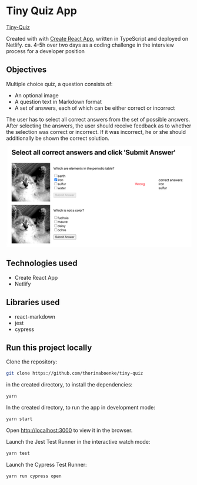 # Tiny Quiz App

[Tiny-Quiz](https://unruffled-jennings-d88ee4.netlify.app)

Created with with [Create React App](https://github.com/facebook/create-react-app), written in TypeScript and deployed on Netlify.
ca. 4-5h over two days as a coding challenge in the interview process for a developer position

## Objectives
Multiple choice quiz, a question consists of:
- An optional image
- A question text in Markdown format
- A set of answers, each of which can be either correct or incorrect

The user has to select all correct answers from the set of possible answers.
After selecting the answers, the user should receive feedback as to whether the selection was
correct or incorrect. If it was incorrect, he or she should additionally be shown the correct solution.


<img src="https://github.com/thorinaboenke/tiny-quiz/blob/master/public/Screenshot%20.png" width="600" alt='quiz screenshot'>

## Technologies used

- Create React App
- Netlify

## Libraries used
- react-markdown
- jest
- cypress

## Run this project locally

Clone the repository:
```bash
git clone https://github.com/thorinaboenke/tiny-quiz
```
in the created directory, to install the dependencies:
```bash
yarn
```
In the created directory, to run the app in development mode:

```bash
yarn start
```
Open [http://localhost:3000](http://localhost:3000) to view it in the browser.

Launch the Jest Test Runner in the interactive watch mode:

```bash
yarn test
```

Launch the Cypress Test Runner:

```bash
yarn run cypress open
```

